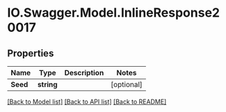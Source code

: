 # IO.Swagger.Model.InlineResponse20017
## Properties

Name | Type | Description | Notes
------------ | ------------- | ------------- | -------------
**Seed** | **string** |  | [optional] 

[[Back to Model list]](../README.md#documentation-for-models) [[Back to API list]](../README.md#documentation-for-api-endpoints) [[Back to README]](../README.md)

